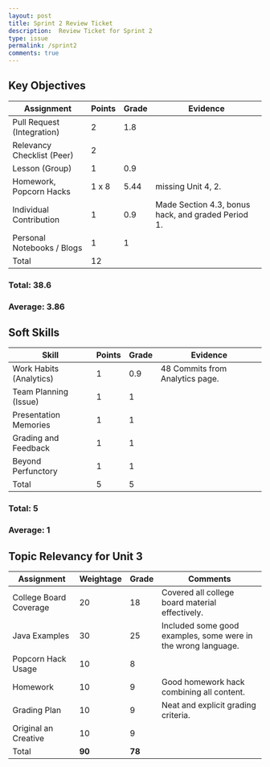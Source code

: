 ```yaml
---
layout: post
title: Sprint 2 Review Ticket
description:  Review Ticket for Sprint 2
type: issue
permalink: /sprint2
comments: true
---
```


## Key Objectives

| **Assignment**             | **Points**    | **Grade** | **Evidence** |
|----------------------------|---------------|-----------|--------------|
| Pull Request (Integration) | 2             | 1.8       |              |
| Relevancy Checklist (Peer) | 2             |           |              |
| Lesson (Group)             | 1             | 0.9       |              |
| Homework, Popcorn Hacks    | 1 x 8         | 5.44      | missing Unit 4, 2. |
| Individual Contribution    | 1             | 0.9       | Made Section 4.3, bonus hack, and graded Period 1. |
| Personal Notebooks / Blogs | 1             | 1         |              |
| Total                      | 12            |           |              |

### Total: 38.6 <br>
### Average: 3.86

## Soft Skills

| **Skill**                  | **Points**    | **Grade** | **Evidence** |
|----------------------------|---------------|-----------|--------------|
| Work Habits (Analytics)    |   1           | 0.9       | 48 Commits from Analytics page. |
| Team Planning (Issue)      |   1           | 1         |              |
| Presentation Memories      |   1           | 1         |              |
| Grading and Feedback       |   1           | 1         |              |
| Beyond Perfunctory         |   1           | 1         |              | 
| Total                      |   5           | 5         |              |

### Total: 5 <br>
### Average: 1

## Topic Relevancy for Unit 3

| **Assignment**          | **Weightage** | **Grade** | **Comments** |
|-------------------------|---------------|-----------|--------------|
| College Board Coverage  | 20            | 18        | Covered all college board material effectively. |
| Java Examples           | 30            | 25        | Included some good examples, some were in the wrong language. |
| Popcorn Hack Usage      | 10            | 8         |              |
| Homework                | 10            | 9         | Good homework hack combining all content. |
| Grading Plan            | 10            | 9         | Neat and explicit grading criteria. |
| Original an Creative    | 10            | 9         |              |
| Total                   | **90**        | **78**    |              |